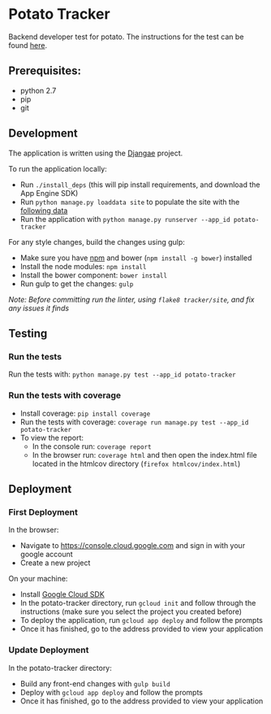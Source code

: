 
# Potato Tracker
Backend developer test for potato. The instructions for the test can be found [here](INSTRUCTIONS.md).

## Prerequisites:
- python 2.7
- pip
- git

## Development
The application is written using the [Djangae](http://djangae.readthedocs.org/en/latest/) project.

To run the application locally:
- Run `./install_deps` (this will pip install requirements, and download the App Engine SDK)
- Run `python manage.py loaddata site` to populate the site with the [following data](tracker/site/fixtures/site.json)
- Run the application with `python manage.py runserver --app_id potato-tracker`

For any style changes, build the changes using gulp:
- Make sure you have [npm](https://www.npmjs.com/get-npm) and bower (`npm install -g bower`) installed
- Install the node modules: `npm install`
- Install the bower component: `bower install`
- Run gulp to get the changes: `gulp`

*Note: Before committing run the linter, using `flake8 tracker/site`, and fix any issues it finds*

## Testing

### Run the tests
Run the tests with: `python manage.py test --app_id potato-tracker`

### Run the tests with coverage
- Install coverage: `pip install coverage`
- Run the tests with coverage: `coverage run manage.py test --app_id potato-tracker`
- To view the report:
    - In the console run: `coverage report`
    - In the browser run: `coverage html` and then open the index.html file located in the htmlcov directory (`firefox htmlcov/index.html`)

## Deployment
### First Deployment
In the browser:
- Navigate to https://console.cloud.google.com and sign in with your google account
- Create a new project

On your machine:
- Install [Google Cloud SDK](https://cloud.google.com/sdk/downloads)
- In the potato-tracker directory, run `gcloud init` and follow through the instructions (make sure you select the project you created before)
- To deploy the application, run `gcloud app deploy` and follow the prompts
- Once it has finished, go to the address provided to view your application

### Update Deployment
In the potato-tracker directory:
- Build any front-end changes with `gulp build`
- Deploy with `gcloud app deploy` and follow the prompts
- Once it has finished, go to the address provided to view your application
